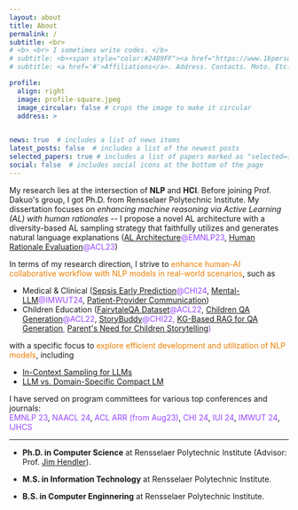 ```yaml
---
layout: about
title: About
permalink: /
subtitle: <br>
# <b> <br> I sometimes write codes. </b>
# subtitle: <b><span style="color:#2489FF"><a href="https://www.16personalities.com/intj-personality">INTJ</a></span> <br> I sometimes write codes. </b>
# subtitle: <a href='#'>Affiliations</a>. Address. Contacts. Moto. Etc.

profile:
  align: right
  image: profile-square.jpeg
  image_circular: false # crops the image to make it circular
  address: >
    

news: true  # includes a list of news items
latest_posts: false  # includes a list of the newest posts
selected_papers: true # includes a list of papers marked as "selected={true}"
social: false  # includes social icons at the bottom of the page
---
```


<!-- 
My research interests lie at the intersection of **NLP** and **HCI**. My dissertation primarily focuses on enhancing language model reasoning via Active Learning (AL) with human rationales -- I proposed a novel AL architecture with a diversity-based AL sampling strategy that faithfully utilizes and generates natural language explanations, check it out from my [AL Architecture@EMNLP23](https://aclanthology.org/2023.findings-emnlp.778/) and [Humana Rationale Evaluation@ACL22](https://aclanthology.org/2023.acl-long.821/) papers!

More recently, I focus on 
how to <span style="color:#9747FF">enhance human-AI collaborative workflow</span> with language models in different real-world scenarios, such as clinical diagnosis ([Sepsis Diagnosis@CHI24](https://arxiv.org/abs/2309.12368), [MentalLLM@IMWUT24](https://arxiv.org/abs/2307.14385)), patient-provider communication ([Older Adults](https://arxiv.org/abs/2309.09357))
, children education ([FairytaleQA Dataset@ACL22](https://aclanthology.org/2022.acl-long.34/), [Children QA Generation@ACL22](https://aclanthology.org/2022.acl-long.54/), [StoryBuddyCHI22](https://dl.acm.org/doi/abs/10.1145/3491102.3517479), [KG-Based RAG for QA Generation](https://arxiv.org/abs/2311.09756), [Parent's Need for Children Storytelling](https://arxiv.org/abs/2401.13804)), etc.

In the meantime, I continue my research in NLP by exploring <span style="color:#9747FF">efficient strategies for fine-tuning and inference with LLMs and domain-specific compact models</span> (i.e., [In-Context Sampling Strategy](https://arxiv.org/abs/2311.09782), [LLM vs. Domain-Specific Compact LM](https://arxiv.org/abs/2311.09825)). 

 -->




<!-- I am a Postdoc researcher at Northeastern University.  -->
My research lies at the intersection of **NLP** and **HCI**. 
Before joining Prof. Dakuo's group, I got Ph.D. from Rensselaer Polytechnic Institute. 
My dissertation focuses on *enhancing machine reasoning via Active Learning (AL) with human rationales* -- I propose a novel AL architecture with a diversity-based AL sampling strategy that faithfully utilizes and generates natural language explanations ([AL Architecture](https://aclanthology.org/2023.findings-emnlp.778/)<span style="color:#9747FF">@EMNLP23</span>, [Human Rationale Evaluation](https://aclanthology.org/2023.acl-long.821/)<span style="color:#9747FF">@ACL23</span>)



In terms of my research direction, I strive to <span style="color:#EB7F00">enhance human-AI collaborative workflow with NLP models in real-world scenarios</span>, such as
- Medical & Clinical ([Sepsis Early Prediction](https://arxiv.org/abs/2309.12368)<span style="color:#9747FF">@CHI24</span>, [Mental-LLM](https://arxiv.org/abs/2307.14385)<span style="color:#9747FF">@IMWUT24</span>, [Patient-Provider Communication](https://arxiv.org/abs/2309.09357))
- Children Education ([FairytaleQA Dataset](https://aclanthology.org/2022.acl-long.34/)<span style="color:#9747FF">@ACL22</span>, [Children QA Generation](https://aclanthology.org/2022.acl-long.54/)<span style="color:#9747FF">@ACL22</span>, [StoryBuddy](https://dl.acm.org/doi/abs/10.1145/3491102.3517479)<span style="color:#9747FF">@CHI22<span>, [KG-Based RAG for QA Generation](https://arxiv.org/abs/2311.09756), [Parent's Need for Children Storytelling](https://arxiv.org/abs/2401.13804))


with a specific focus to <span style="color:#EB7F00">explore efficient development and utilization of NLP models</span>, including
- [In-Context Sampling for LLMs](https://arxiv.org/abs/2311.09782)
- [LLM vs. Domain-Specific Compact LM](https://arxiv.org/abs/2311.09825)

I have served on program committees for various top conferences and journals: \
<span style="color:#9747FF">EMNLP 23</span>, 
<span style="color:#9747FF">NAACL 24</span>, 
<span style="color:#9747FF">ACL ARR (from Aug23)</span>, 
<span style="color:#9747FF">CHI 24</span>, 
<span style="color:#9747FF">IUI 24</span>, 
<span style="color:#9747FF">IMWUT 24</span>, 
<span style="color:#9747FF">IJHCS</span>






<!-- In addition, I am devoted to <span style="color:#9747FF">build LLM-Simulated human agents</span> for different populations and domains.  -->
 


***


<!-- - **Postdoc Researcher** at Northeastern University (PI: Prof. [Dakuo Wang](https://www.dakuowang.com/)). -->

- **Ph.D. in Computer Science** at Rensselaer Polytechnic Institute (Advisor: Prof. [Jim Hendler](https://en.wikipedia.org/wiki/James_Hendler)). 

- **M.S. in Information Technology** at Rensselaer Polytechnic Institute.

- **B.S. in Computer Enginnering** at Rensselaer Polytechnic Institute.






<!-- <i><span style="color:#999999"> This photo is an AI-reconstructed selfie mimicking the comic style of SLAM DUNK, will switch to a real photo soon. </span></i> -->
<!-- \ -->
<!-- \ -->
<!-- <i><span style="color:#999999">People often ask me why I don't have a profile photo. The truth is that I haven't been in front of a camera in almost a decade, except for renewing my driver's license and passport. 
So, despite my fellows "strongly recommending" me having a profile photo, I don't really have a picture to put here (and other social networking platforms) yet. This challenging task is on my radar, though.  </span></i> -->



<!-- Write your biography here. Tell the world about yourself. Link to your favorite [subreddit](http://reddit.com). You can put a picture in, too. The code is already in, just name your picture `prof_pic.jpg` and put it in the `img/` folder.

Put your address / P.O. box / other info right below your picture. You can also disable any of these elements by editing `profile` property of the YAML header of your `_pages/about.md`. Edit `_bibliography/papers.bib` and Jekyll will render your [publications page](/al-folio/publications/) automatically.

Link to your social media connections, too. This theme is set up to use [Font Awesome icons](http://fortawesome.github.io/Font-Awesome/) and [Academicons](https://jpswalsh.github.io/academicons/), like the ones below. Add your Facebook, Twitter, LinkedIn, Google Scholar, or just disable all of them. -->
